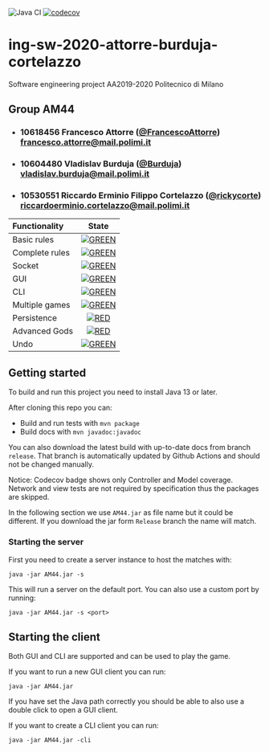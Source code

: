 ![Java CI](https://github.com/rickycorte/ing-sw-2020-attorre-burduja-cortelazzo/workflows/Java%20CI/badge.svg)
[![codecov](https://codecov.io/gh/rickycorte/ing-sw-2020-attorre-burduja-cortelazzo/branch/master/graph/badge.svg?token=52N59J99Y8)](https://codecov.io/gh/rickycorte/ing-sw-2020-attorre-burduja-cortelazzo)



# ing-sw-2020-attorre-burduja-cortelazzo
Software engineering project AA2019-2020 Politecnico di Milano

## Group AM44

- ### 10618456 Francesco Attorre ([@FrancescoAttorre](https://github.com/FrancescoAttorre)) <br> francesco.attorre@mail.polimi.it

- ### 10604480 Vladislav Burduja ([@Burduja](https://github.com/Burduja)) <br> vladislav.burduja@mail.polimi.it

- ### 10530551 Riccardo Erminio Filippo  Cortelazzo ([@rickycorte](https://github.com/rickycorte)) <br> riccardoerminio.cortelazzo@mail.polimi.it


| Functionality | State |
|:-----------------------|:------------------------------------:|
| Basic rules |[![GREEN](https://placehold.it/15/44bb44/44bb44)](#) |
| Complete rules | [![GREEN](https://placehold.it/15/44bb44/44bb44)](#) |
| Socket | [![GREEN](https://placehold.it/15/44bb44/44bb44)](#) |
| GUI | [![GREEN](https://placehold.it/15/44bb44/44bb44)](#) |
| CLI | [![GREEN](https://placehold.it/15/44bb44/44bb44)](#) |
| Multiple games | [![GREEN](https://placehold.it/15/44bb44/44bb44)](#) |
| Persistence | [![RED](https://placehold.it/15/f03c15/f03c15)](#) |
| Advanced Gods | [![RED](https://placehold.it/15/f03c15/f03c15)](#) |
| Undo | [![GREEN](https://placehold.it/15/44bb44/44bb44)](#) |

<!--
[![RED](https://placehold.it/15/f03c15/f03c15)](#)
[![YELLOW](https://placehold.it/15/ffdd00/ffdd00)](#)
[![GREEN](https://placehold.it/15/44bb44/44bb44)](#)
-->

## Getting started

To build and run this project you need to install Java 13 or later.

After cloning this repo you can:
- Build and run tests with `mvn package`
- Build docs with `mvn javadoc:javadoc`

You can also download the latest build with up-to-date docs from branch `release`. That branch is automatically updated by Github Actions and should not be changed manually.

Notice: Codecov badge shows only Controller and Model coverage.
Network and view tests are not required by specification thus the packages are skipped.

In the following section we use `AM44.jar` as file name but it could be different. 
If you download the jar form `Release` branch the name will match.

### Starting the server

First you need to create a server instance to host the matches with:

`java -jar AM44.jar -s`

This will run a server on the default port. You can also use a custom port by running:

`java -jar AM44.jar -s <port>`

## Starting the client

Both GUI and CLI are supported and can be used to play the game.

If you want to run a new GUI client you can run:

`java -jar AM44.jar`

If you have set the Java path correctly you should be able to also use a double click to open a GUI client.

If you want to create a CLI client you can run:

`java -jar AM44.jar -cli`